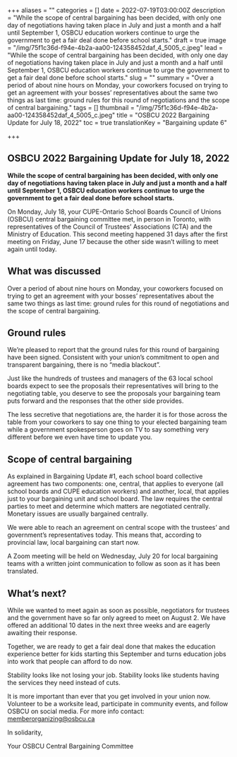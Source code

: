 +++
aliases = ""
categories = []
date = 2022-07-19T03:00:00Z
description = "While the scope of central bargaining has been decided, with only one day of negotiations having taken place in July and just a month and a half until September 1, OSBCU education workers continue to urge the government to get a fair deal done before school starts."
draft = true
image = "/img/75f1c36d-f94e-4b2a-aa00-124358452daf_4_5005_c.jpeg"
lead = "While the scope of central bargaining has been decided, with only one day of negotiations having taken place in July and just a month and a half until September 1, OSBCU education workers continue to urge the government to get a fair deal done before school starts."
slug = ""
summary = "Over a period of about nine hours on Monday, your coworkers focused on trying to get an agreement with your bosses’ representatives about the same two things as last time: ground rules for this round of negotiations and the scope of central bargaining."
tags = []
thumbnail = "/img/75f1c36d-f94e-4b2a-aa00-124358452daf_4_5005_c.jpeg"
title = "OSBCU 2022 Bargaining Update for July 18, 2022"
toc = true
translationKey = "Bargaining update 6"

+++
## **OSBCU 2022 Bargaining Update for July 18, 2022**

**While the scope of central bargaining has been decided, with only one day of negotiations having taken place in July and just a month and a half until September 1, OSBCU education workers continue to urge the government to get a fair deal done before school starts.**

On Monday, July 18, your CUPE-Ontario School Boards Council of Unions (OSBCU) central bargaining committee met, in person in Toronto, with representatives of the Council of Trustees’ Associations (CTA) and the Ministry of Education. This second meeting happened 31 days after the first meeting on Friday, June 17 because the other side wasn’t willing to meet again until today.

## **What was discussed**

Over a period of about nine hours on Monday, your coworkers focused on trying to get an agreement with your bosses’ representatives about the same two things as last time: ground rules for this round of negotiations and the scope of central bargaining.

## Ground rules

We’re pleased to report that the ground rules for this round of bargaining have been signed. Consistent with your union’s commitment to open and transparent bargaining, there is no “media blackout”.

Just like the hundreds of trustees and managers of the 63 local school boards expect to see the proposals their representatives will bring to the negotiating table, you deserve to see the proposals your bargaining team puts forward and the responses that the other side provides.

The less secretive that negotiations are, the harder it is for those across the table from your coworkers to say one thing to your elected bargaining team while a government spokesperson goes on TV to say something very different before we even have time to update you.

## Scope of central bargaining

As explained in Bargaining Update #1, each school board collective agreement has two components: one, central, that applies to everyone (all school boards and CUPE education workers) and another, local, that applies just to your bargaining unit and school board. The law requires the central parties to meet and determine which matters are negotiated centrally. Monetary issues are usually bargained centrally.

We were able to reach an agreement on central scope with the trustees’ and government’s representatives today. This means that, according to provincial law, local bargaining can start now.

A Zoom meeting will be held on Wednesday, July 20 for local bargaining teams with a written joint communication to follow as soon as it has been translated.

## **What’s next?**

While we wanted to meet again as soon as possible, negotiators for trustees and the government have so far only agreed to meet on August 2. We have offered an additional 10 dates in the next three weeks and are eagerly awaiting their response.

Together, we are ready to get a fair deal done that makes the education experience better for kids starting this September and turns education jobs into work that people can afford to do now.

Stability looks like not losing your job. Stability looks like students having the services they need instead of cuts.

It is more important than ever that you get involved in your union now. Volunteer to be a worksite lead, participate in community events, and follow OSBCU on social media. For more info contact: memberorganizing@osbcu.ca

In solidarity,

Your OSBCU Central Bargaining Committee